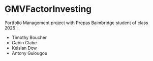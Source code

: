 # GMVFactorInvesting

Portfolio Management project with Prepas Baimbridge student of class 2025 :
- Timothy Boucher
- Gabin Clabe
- Keislan Dow
- Antony Guiougou
